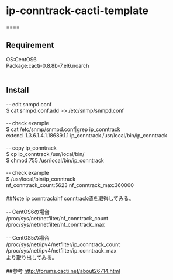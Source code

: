 # ip-conntrack-cacti-template

====
<br>
## Requirement<br>
OS:CentOS6<br>
Package:cacti-0.8.8b-7.el6.noarch<br>
<br>
## Install<br>
-- edit snmpd.conf<br>
$ cat snmpd.conf.add >> /etc/snmp/snmpd.conf<br>
<br>
-- check example<br>
$ cat /etc/snmp/snmpd.conf|grep ip_conntrack<br>
extend .1.3.6.1.4.1.18689.1.1 ip_conntrack /usr/local/bin/ip_conntrack<br>
<br>
-- copy ip_conntrack<br>
$ cp ip_conntrack /usr/local/bin/<br>
$ chmod 755 /usr/local/bin/ip_conntrack<br>
<br>
-- check example<br>
$ /usr/local/bin/ip_conntrack<br>
nf_conntrack_count:5623 nf_conntrack_max:360000<br>
<br>
##Note
ip conntrack/nf conntrack値を取得してみる。<br>
<br>
-- CentOS6の場合<br>
/proc/sys/net/netfilter/nf_conntrack_count<br>
/proc/sys/net/netfilter/nf_conntrack_max<br>
<br>
-- CentOS5の場合<br>
/proc/sys/net/ipv4/netfilter/ip_conntrack_count<br>
/proc/sys/net/ipv4/netfilter/ip_conntrack_max<br>
より取り出してみる。<br>
<br>
##参考
http://forums.cacti.net/about26714.html
